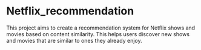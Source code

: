# Netflix_recommendation
This project aims to create a recommendation system for Netflix shows and movies based on content similarity. This helps users discover new shows and movies that are similar to ones they already enjoy.
